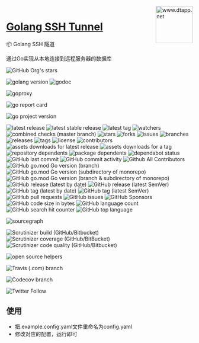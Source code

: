 <img align="right" width="100" src="https://kodo-cdn.dtapp.net/04/999e9f2f06d396968eacc10ce9bc8a.png" alt="www.dtapp.net"/>

<h1 align="left"><a href="https://www.dtapp.net/">Golang SSH Tunnel</a></h1>

📦 Golang SSH 隧道

通过Go实现从本地连接到远程服务器的数据库

[comment]: <> (dtapps)
![GitHub Org's stars](https://img.shields.io/github/stars/dtapps?style=for-the-badge)

[comment]: <> (go)
![golang version](https://img.shields.io/badge/golang-%3E%3D1.6-8892BF.svg?style=for-the-badge)
![godoc](https://pkg.go.dev/badge/github.com/dtapps/go-ssh-Tunnel?status.svg)

[comment]: <> (goproxy.cn)
![goproxy](https://goproxy.cn/stats/github.com/dtapps/go-ssh-Tunnel/badges/download-count.svg)

[comment]: <> (goreportcard.com)
![go report card](https://goreportcard.com/badge/github.com/dtapps/go-ssh-Tunnel)

[comment]: <> (badge.fury.io)
![go project version](https://badge.fury.io/go/github.com%2Fdtapps%2Fgo-ssh-Tunnel.svg)

[comment]: <> (github.com)
![latest release](https://badgen.net/github/release/dtapps/go-ssh-Tunnel)
![latest stable release](https://badgen.net/github/release/dtapps/go-ssh-Tunnel/stable)
![latest tag](https://badgen.net/github/tag/dtapps/go-ssh-Tunnel)
![watchers](https://badgen.net/github/watchers/dtapps/go-ssh-Tunnel)
![combined checks (master branch)](https://badgen.net/github/checks/dtapps/go-ssh-Tunnel)
![stars](https://badgen.net/github/stars/dtapps/go-ssh-Tunnel)
![forks](https://badgen.net/github/forks/dtapps/go-ssh-Tunnel)
![issues](https://badgen.net/github/issues/dtapps/go-ssh-Tunnel)
![branches](https://badgen.net/github/branches/dtapps/go-ssh-Tunnel)
![releases](https://badgen.net/github/releases/dtapps/go-ssh-Tunnel)
![tags](https://badgen.net/github/tags/dtapps/go-ssh-Tunnel)
![license](https://badgen.net/github/license/dtapps/go-ssh-Tunnel)
![contributors](https://badgen.net/github/contributors/dtapps/go-ssh-Tunnel)
![assets downloads for latest release](https://badgen.net/github/assets-dl/dtapps/go-ssh-Tunnel)
![assets downloads for a tag](https://badgen.net/github/assets-dl/dtapps/go-ssh-Tunnel/1.0.11)
![repository dependents](https://badgen.net/github/dependents-repo/dtapps/go-ssh-Tunnel)
![package dependents](https://badgen.net/github/dependents-pkg/dtapps/go-ssh-Tunnel)
![dependabot status](https://badgen.net/github/dependabot/dtapps/go-ssh-Tunnel)
![GitHub last commit](https://img.shields.io/github/last-commit/dtapps/go-ssh-Tunnel?style=for-the-badge)
![GitHub commit activity](https://img.shields.io/github/commit-activity/w/dtapps/go-ssh-Tunnel?style=for-the-badge)
![Github All Contributors](https://img.shields.io/github/all-contributors/dtapps/go-ssh-Tunnel/master?style=for-the-badge)
![GitHub go.mod Go version (branch)](https://img.shields.io/github/go-mod/go-version/dtapps/go-version/master?style=for-the-badge)
![GitHub go.mod Go version (subdirectory of monorepo)](https://img.shields.io/github/go-mod/go-version/dtapps/go-ssh-Tunnel?style=for-the-badge)
![GitHub go.mod Go version (branch & subdirectory of monorepo)](https://img.shields.io/github/go-mod/go-version/dtapps/go-ssh-Tunnel/master?style=for-the-badge)
![GitHub release (latest by date)](https://img.shields.io/github/v/release/dtapps/go-ssh-Tunnel?style=for-the-badge)
![GitHub release (latest SemVer)](https://img.shields.io/github/v/release/dtapps/go-ssh-Tunnel?style=for-the-badge)
![GitHub tag (latest by date)](https://img.shields.io/github/v/tag/dtapps/go-ssh-Tunnel?style=for-the-badge)
![GitHub tag (latest SemVer)](https://img.shields.io/github/v/tag/dtapps/go-ssh-Tunnel?style=for-the-badge)
![GitHub pull requests](https://img.shields.io/github/issues-pr/dtapps/go-ssh-Tunnel?style=for-the-badge)
![GitHub issues](https://img.shields.io/github/issues/dtapps/go-ssh-Tunnel?style=for-the-badge)
![GitHub Sponsors](https://img.shields.io/github/sponsors/dtapps?style=for-the-badge)
![GitHub code size in bytes](https://img.shields.io/github/languages/code-size/dtapps/go-ssh-Tunnel?style=for-the-badge)
![GitHub language count](https://img.shields.io/github/languages/count/dtapps/go-ssh-Tunnel?style=for-the-badge)
![GitHub search hit counter](https://img.shields.io/github/search/dtapps/go-ssh-Tunnel/go?style=for-the-badge)
![GitHub top language](https://img.shields.io/github/languages/top/dtapps/go-ssh-Tunnel?style=for-the-badge)

[comment]: <> (sourcegraph.com)
![sourcegraph](https://sourcegraph.com/github.com/dtapps/go-ssh-Tunnel/-/badge.svg)

[comment]: <> (scrutinizer-ci.com)
![Scrutinizer build (GitHub/Bitbucket)](https://img.shields.io/scrutinizer/build/g/dtapps/go-ssh-Tunnel/master?style=for-the-badge)
![Scrutinizer coverage (GitHub/BitBucket)](https://img.shields.io/scrutinizer/coverage/g/dtapps/go-ssh-Tunnel/master?style=for-the-badge)
![Scrutinizer code quality (GitHub/Bitbucket)](https://img.shields.io/scrutinizer/quality/g/dtapps/go-ssh-Tunnel/master?style=for-the-badge)

[comment]: <> (www.codetriage.com)
![open source helpers](https://www.codetriage.com/dtapps/go-ssh-Tunnel/badges/users.svg)

[comment]: <> (www.travis-ci.com)
![Travis (.com) branch](https://img.shields.io/travis/com/dtapps/go-ssh-Tunnel/master?style=for-the-badge)

[comment]: <> (app.codecov.io)
![Codecov branch](https://img.shields.io/codecov/c/github/dtapps/go-ssh-Tunnel/master?style=for-the-badge)

[comment]: <> (twitter.com)
![Twitter Follow](https://img.shields.io/twitter/follow/GC19980202?style=for-the-badge)

## 使用

 - 把.example.config.yaml文件重命名为config.yaml
 - 修改对应的配置，运行即可

